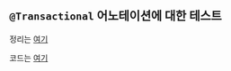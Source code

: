 ## `@Transactional` 어노테이션에 대한 테스트

정리는 [여기](https://github.com/ParkJiwoon/PrivateStudy/blob/master/spring/transactional.md)

코드는 [여기](https://github.com/ParkJiwoon/practice-codes/tree/master/spring-transactional/src/test/java/com/practice/transactional)
